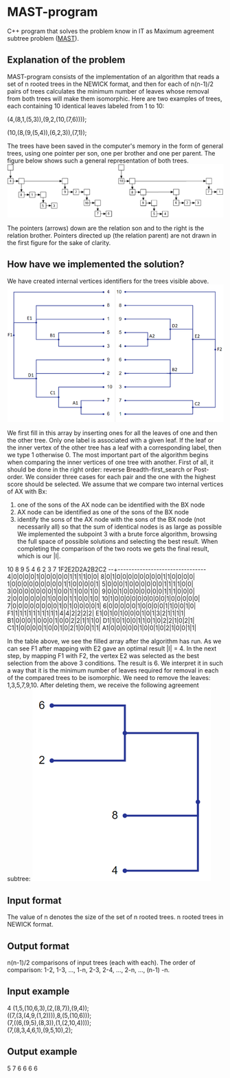 # MAST-program
C++ program that solves the problem know in IT as Maximum agreement subtree problem ([MAST](https://en.wikipedia.org/wiki/Maximum_agreement_subtree_problem)).

## Explanation of the problem

MAST-program consists of the implementation of an algorithm that reads a set of n rooted trees in the NEWICK format, and then for each of n(n-1)/2 pairs of trees calculates the minimum number of leaves whose removal from both trees will make them isomorphic. 
Here are two examples of trees, each containing 10 identical leaves labeled from 1 to 10:

(4,(8,1,(5,3)),(9,2,(10,(7,6))));

(10,(8,(9,(5,4)),(6,2,3)),(7,1));

The trees have been saved in the computer's memory in the form of general trees, using one pointer per son, one per brother and one per parent. The figure below shows such a general representation of both trees.
![image1]( https://github.com/JoseManuelMoyaVargas/MAST-program/blob/master/sources/image1.png)

The pointers (arrows) down are the relation son and to the right is the relation brother. Pointers directed up (the relation parent) are not drawn in the first figure for the sake of clarity. 

## How have we implemented the solution?

We have created internal vertices identifiers for the trees visible above.
![image3]( https://github.com/JoseManuelMoyaVargas/MAST-program/blob/master/sources/image3.png)

We first fill in this array by inserting ones for all the leaves of one and then the other tree. Only one label is associated with a given leaf. If the leaf or the inner vertex of the other tree has a leaf with a corresponding label, then we type 1 otherwise 0. The most important part of the algorithm begins when comparing the inner vertices of one tree with another. First of all, it should be done in the right order: reverse Breadth-first_search or Post-order. We consider three cases for each pair and the one with the highest score should be selected. We assume that we compare two internal vertices of AX with Bx:
1.	one of the sons of the AX node can be identified with the BX node
2.	AX node can be identified as one of the sons of the BX node
3.	identify the sons of the AX node with the sons of the BX node (not necessarily all) so that the sum of identical nodes is as large as possible
We implemented the subpoint 3 with a brute force algorithm, browsing the full space of possible solutions and selecting the best result. When completing the comparison of the two roots we gets the final result, which is our |l|.

  10 8 9 5 4 6 2 3 7 1F2E2D2A2B2C2
--+--------------------------------
 4|0|0|0|0|1|0|0|0|0|0|1|1|1|1|0|0|
 8|0|1|0|0|0|0|0|0|0|0|1|1|0|0|0|0|
 1|0|0|0|0|0|0|0|0|0|1|1|0|0|0|0|1|
 5|0|0|0|1|0|0|0|0|0|0|1|1|1|1|0|0|
 3|0|0|0|0|0|0|0|1|0|0|1|1|0|0|1|0|
 9|0|0|1|0|0|0|0|0|0|0|1|1|1|0|0|0|
 2|0|0|0|0|0|0|1|0|0|0|1|1|0|0|1|0|
10|1|0|0|0|0|0|0|0|0|0|1|0|0|0|0|0|
 7|0|0|0|0|0|0|0|0|1|0|1|0|0|0|0|1|
 6|0|0|0|0|0|1|0|0|0|0|1|1|0|0|1|0|
F1|1|1|1|1|1|1|1|1|1|1|4|4|2|2|2|2|
E1|0|1|0|1|0|0|0|1|0|1|3|2|1|1|1|1|
B1|0|0|0|1|0|0|0|1|0|0|2|2|1|1|1|0|
D1|1|0|1|0|0|1|1|0|1|0|2|2|1|0|2|1|
C1|1|0|0|0|0|1|0|0|1|0|2|1|0|0|1|1|
A1|0|0|0|0|0|1|0|0|1|0|2|1|0|0|1|1|

In the table above, we see the filled array after the algorithm has run. As we can see F1 after mapping with E2 gave an optimal result |l| = 4. In the next step, by mapping F1 with F2, the vertex E2 was selected as the best selection from the above 3 conditions. The result is 6. We interpret it in such a way that it is the minimum number of leaves required for removal in each of the compared trees to be isomorphic. We need to remove the leaves: 1,3,5,7,9,10. After deleting them, we receive the following agreement subtree:
![image4]( https://github.com/JoseManuelMoyaVargas/MAST-program/blob/master/sources/image4.png)

## Input format

The value of n denotes the size of the set of n rooted trees.
n rooted trees in NEWICK format.

## Output format

n(n-1)/2 comparisons of input trees (each with each). The order of comparison: 1-2, 1-3, ..., 1-n, 2-3, 2-4, ..., 2-n, ..., (n-1) -n.

## Input example

4 
(1,5,(10,6,3),(2,(8,7)),(9,4));  
((7,(3,(4,9,(1,2)))),8,(5,(10,6)));  
(7,((6,(9,5),(8,3)),(1,(2,10,4))));  
(7,(8,3,4,6,1),(9,5,10),2);  

## Output example

5
7
6
6
6
6




